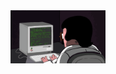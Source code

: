
<div align=center>
<img src="https://github.com/ZhouZeJiang/IMAGE/blob/main/1.gif" width="30%" height="30%">
</div>
